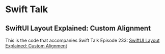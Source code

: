 # Swift Talk
## SwiftUI Layout Explained: Custom Alignment

This is the code that accompanies Swift Talk Episode 233: [SwiftUI Layout Explained: Custom Alignment](https://talk.objc.io/episodes/S01E233-swiftui-layout-explained-custom-alignment)
